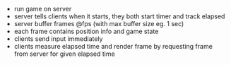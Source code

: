 - run game on server
- server tells clients when it starts, they both start timer and track elapsed
- server buffer frames @fps (with max buffer size eg. 1 sec)
- each frame contains position info and game state
- clients send input immediately
- clients measure elapsed time and render frame by requesting frame from server for given elapsed time
